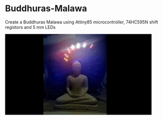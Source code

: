 # Buddhuras-Malawa
Create a Buddhuras Malawa using Attiny85 microcontroller, 74HC595N shift registors and 5 mm LEDs

![alt text](https://github.com/kpgs123/Buddhuras-Malawa/blob/main/1.gif?raw=true)
